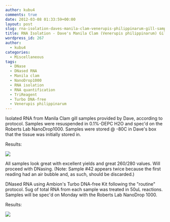 ```yaml
---
author: kubu4
comments: true
date: 2012-03-08 01:33:59+00:00
layout: post
slug: rna-isolation-daves-manila-clam-venerupis-philippinarum-gill-samples-25-48
title: RNA Isolation - Dave's Manila Clam (Venerupis philippinarum) Gill Samples (#25-48)
wordpress_id: 267
author:
  - kubu4
categories:
  - Miscellaneous
tags:
  - DNase
  - DNased RNA
  - Manila clam
  - NanoDrop1000
  - RNA isolation
  - RNA quantification
  - TriReagent
  - Turbo DNA-free
  - Venerupis philippinarum
---
```


Isolated RNA from Manila Clam gill samples provided by Dave, according to protocol. Samples were resuspended in 0.1%-DEPC H2O and spec'd on the Roberts Lab NanoDrop1000. Samples were stored @ -80C in Dave's box that the tissue was initially stored in.

Results:

![](http://eagle.fish.washington.edu/Arabidopsis//RNA%20Spec%20Readings/20120307%20-%20RNA%20Vp%20gill%20ODs-01.JPG)

All samples look great with excellent yields and great 260/280 values. Will proceed with DNasing. (Note: Sample #42 appears twice because the first reading had an air bubble and, as such, should be discarded.)



DNased RNA using Ambion's Turbo DNA-free Kit following the "routine" protocol. 5ug of total RNA from each sample was treated in 50uL reactions. Samples will be spec'd on Monday with the Roberts Lab NanoDrop 1000.

Results:

![](http://eagle.fish.washington.edu/Arabidopsis//RNA%20Spec%20Readings/20120307%20-%20DNased%20RNA%20Vp%20gill%20ODs-01.JPG)
